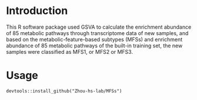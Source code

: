 # Introduction
This R software package used GSVA to calculate the enrichment abundance of 85 metabolic pathways through transcriptome data of new samples, and based on the metabolic-feature-based subtypes (MFSs) and enrichment abundance of 85 metabolic pathways of the built-in training set, the new samples were classified as MFS1, or MFS2 or MFS3.

# Usage
```
devtools::install_github("Zhou-hs-lab/MFSs")
```
